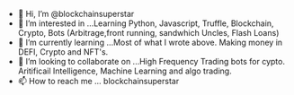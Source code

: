 - 👋 Hi, I’m @blockchainsuperstar
- 👀 I’m interested in ...Learning Python, Javascript, Truffle, Blockchain, Crypto, Bots (Arbitrage,front running, sandwhich Uncles, Flash Loans)
- 🌱 I’m currently learning ...Most of what I wrote above. Making money in DEFI, Crypto and NFT's.
- 💞️ I’m looking to collaborate on ...High Frequency Trading bots for cypto. Aritificail Intelligence, Machine Learning and algo trading.
- 📫 How to reach me ... blockchainsuperstar

<!---
blockchainsuperstar/blockchainsuperstar is a ✨ special ✨ repository because its `README.md` (this file) appears on your GitHub profile.
You can click the Preview link to take a look at your changes.
--->
